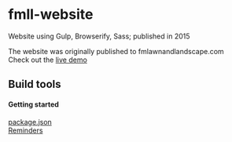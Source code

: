 # fmll-website
Website using Gulp, Browserify, Sass; published in 2015

The website was originally published to fmlawnandlandscape.com\
Check out the [live demo](https://durkes.github.io/fmll-website/)

## Build tools
#### Getting started
[package.json](tools/gulp/package.json)\
[Reminders](tools/README.txt)
